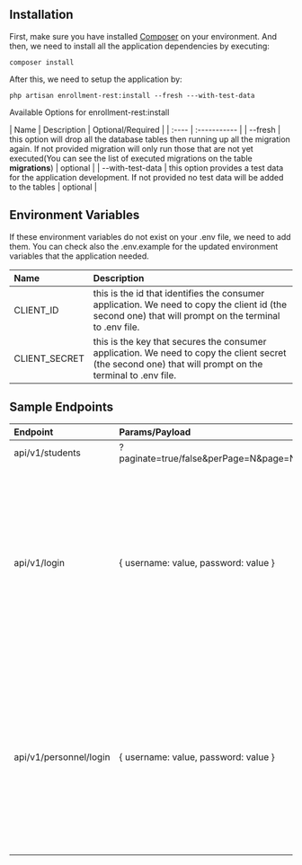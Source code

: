 ## Installation

First, make sure you have installed [Composer](https://getcomposer.org/download/) on your environment. 
And then, we need to install all the application dependencies by executing:

`composer install`

After this, we need to setup the application by:

`php artisan enrollment-rest:install --fresh ---with-test-data`


Available Options for enrollment-rest:install

| Name  | Description  | Optional/Required |
| :---- | :----------- |
| --fresh | this option will drop all the database tables then running up all the migration again. If not provided migration will only run those that are not yet executed(You can see the list of executed migrations on the table **migrations**)  | optional |
| --with-test-data | this option provides a test data for the application development. If not provided no test data will be added to the tables | optional |


## Environment Variables
If these environment variables do not exist on your .env file, we need to add them. You can check also the .env.example for the updated environment variables that the application needed.

| Name  | Description  |
| :---- | :----------- |
| CLIENT_ID | this is the id that identifies the consumer application. We need to copy the client id (the second one) that will prompt on the terminal to .env file. |
| CLIENT_SECRET | this is the key that secures the consumer application. We need to copy the client secret (the second one) that will prompt on the terminal to .env file. |


## Sample Endpoints
| Endpoint  | Params/Payload | Method | Description  |
| :-------- | :------------- | :----- | :----------- |
| api/v1/students | ?paginate=true/false&perPage=N&page=N | GET | returns the list of students. |
| api/v1/login | { username: value, password: value }  | POST | returns tokens after successfull authentication(if credentials are corrent). access token from here will the be one to include on every http request. Secured Http Request should have **Authorization** header with **Bearer** {Token} |
| api/v1/personnel/login | { username: value, password: value }  | POST | returns tokens after successfull authentication(if credentials are corrent). access token from here will the be one to include on every http request. Secured Http Request should have **Authorization** header with **Bearer** {Token} |